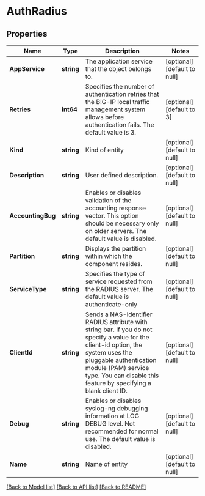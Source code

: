 # AuthRadius

## Properties
Name | Type | Description | Notes
------------ | ------------- | ------------- | -------------
**AppService** | **string** | The application service that the object belongs to. | [optional] [default to null]
**Retries** | **int64** | Specifies the number of authentication retries that the BIG-IP local traffic management system allows before authentication fails. The default value is 3. | [optional] [default to 3]
**Kind** | **string** | Kind of entity | [optional] [default to null]
**Description** | **string** | User defined description. | [optional] [default to null]
**AccountingBug** | **string** | Enables or disables validation of the accounting response vector. This option should be necessary only on older servers. The default value is disabled. | [optional] [default to null]
**Partition** | **string** | Displays the partition within which the component resides. | [optional] [default to null]
**ServiceType** | **string** | Specifies the type of service requested from the RADIUS server.  The default value is authenticate-only | [optional] [default to null]
**ClientId** | **string** | Sends a NAS-Identifier RADIUS attribute with string bar. If you do not specify a value for the client-id option, the system uses the pluggable authentication module (PAM) service type. You can disable this feature by specifying a blank client ID. | [optional] [default to null]
**Debug** | **string** | Enables or disables syslog-ng debugging information at LOG DEBUG level. Not recommended for normal use. The default value is disabled. | [optional] [default to null]
**Name** | **string** | Name of entity | [optional] [default to null]

[[Back to Model list]](../README.md#documentation-for-models) [[Back to API list]](../README.md#documentation-for-api-endpoints) [[Back to README]](../README.md)


